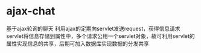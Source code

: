 # ajax-chat
基于ajax轮询的聊天
利用ajax的定期向servlet发送request，获得信息请求
servlet将信息存储到属性中，多个请求公用一个servlet对象，故可利用servlet的属性实现信息的共享，后期可加入数据库实现数据的分发共享
